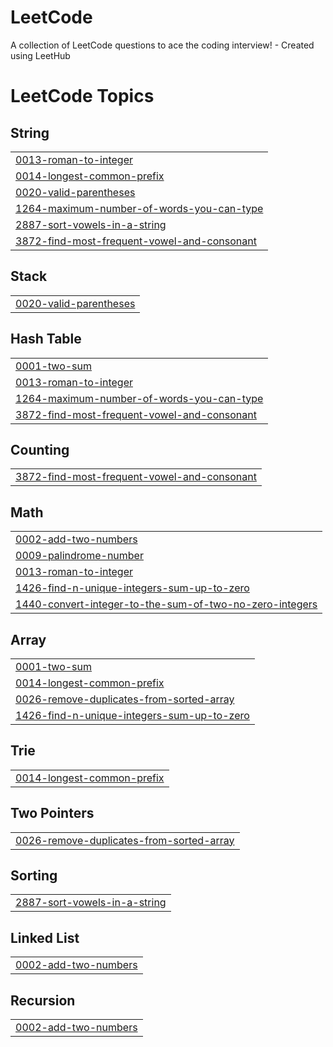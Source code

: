 # LeetCode
A collection of LeetCode questions to ace the coding interview! - Created using LeetHub

<!---LeetCode Topics Start-->
# LeetCode Topics
## String
|  |
| ------- |
| [0013-roman-to-integer](https://github.com/Pushkar-Kulkarni-00/LeetCode/tree/master/0013-roman-to-integer) |
| [0014-longest-common-prefix](https://github.com/Pushkar-Kulkarni-00/LeetCode/tree/master/0014-longest-common-prefix) |
| [0020-valid-parentheses](https://github.com/Pushkar-Kulkarni-00/LeetCode/tree/master/0020-valid-parentheses) |
| [1264-maximum-number-of-words-you-can-type](https://github.com/Pushkar-Kulkarni-00/LeetCode/tree/master/1264-maximum-number-of-words-you-can-type) |
| [2887-sort-vowels-in-a-string](https://github.com/Pushkar-Kulkarni-00/LeetCode/tree/master/2887-sort-vowels-in-a-string) |
| [3872-find-most-frequent-vowel-and-consonant](https://github.com/Pushkar-Kulkarni-00/LeetCode/tree/master/3872-find-most-frequent-vowel-and-consonant) |
## Stack
|  |
| ------- |
| [0020-valid-parentheses](https://github.com/Pushkar-Kulkarni-00/LeetCode/tree/master/0020-valid-parentheses) |
## Hash Table
|  |
| ------- |
| [0001-two-sum](https://github.com/Pushkar-Kulkarni-00/LeetCode/tree/master/0001-two-sum) |
| [0013-roman-to-integer](https://github.com/Pushkar-Kulkarni-00/LeetCode/tree/master/0013-roman-to-integer) |
| [1264-maximum-number-of-words-you-can-type](https://github.com/Pushkar-Kulkarni-00/LeetCode/tree/master/1264-maximum-number-of-words-you-can-type) |
| [3872-find-most-frequent-vowel-and-consonant](https://github.com/Pushkar-Kulkarni-00/LeetCode/tree/master/3872-find-most-frequent-vowel-and-consonant) |
## Counting
|  |
| ------- |
| [3872-find-most-frequent-vowel-and-consonant](https://github.com/Pushkar-Kulkarni-00/LeetCode/tree/master/3872-find-most-frequent-vowel-and-consonant) |
## Math
|  |
| ------- |
| [0002-add-two-numbers](https://github.com/Pushkar-Kulkarni-00/LeetCode/tree/master/0002-add-two-numbers) |
| [0009-palindrome-number](https://github.com/Pushkar-Kulkarni-00/LeetCode/tree/master/0009-palindrome-number) |
| [0013-roman-to-integer](https://github.com/Pushkar-Kulkarni-00/LeetCode/tree/master/0013-roman-to-integer) |
| [1426-find-n-unique-integers-sum-up-to-zero](https://github.com/Pushkar-Kulkarni-00/LeetCode/tree/master/1426-find-n-unique-integers-sum-up-to-zero) |
| [1440-convert-integer-to-the-sum-of-two-no-zero-integers](https://github.com/Pushkar-Kulkarni-00/LeetCode/tree/master/1440-convert-integer-to-the-sum-of-two-no-zero-integers) |
## Array
|  |
| ------- |
| [0001-two-sum](https://github.com/Pushkar-Kulkarni-00/LeetCode/tree/master/0001-two-sum) |
| [0014-longest-common-prefix](https://github.com/Pushkar-Kulkarni-00/LeetCode/tree/master/0014-longest-common-prefix) |
| [0026-remove-duplicates-from-sorted-array](https://github.com/Pushkar-Kulkarni-00/LeetCode/tree/master/0026-remove-duplicates-from-sorted-array) |
| [1426-find-n-unique-integers-sum-up-to-zero](https://github.com/Pushkar-Kulkarni-00/LeetCode/tree/master/1426-find-n-unique-integers-sum-up-to-zero) |
## Trie
|  |
| ------- |
| [0014-longest-common-prefix](https://github.com/Pushkar-Kulkarni-00/LeetCode/tree/master/0014-longest-common-prefix) |
## Two Pointers
|  |
| ------- |
| [0026-remove-duplicates-from-sorted-array](https://github.com/Pushkar-Kulkarni-00/LeetCode/tree/master/0026-remove-duplicates-from-sorted-array) |
## Sorting
|  |
| ------- |
| [2887-sort-vowels-in-a-string](https://github.com/Pushkar-Kulkarni-00/LeetCode/tree/master/2887-sort-vowels-in-a-string) |
## Linked List
|  |
| ------- |
| [0002-add-two-numbers](https://github.com/Pushkar-Kulkarni-00/LeetCode/tree/master/0002-add-two-numbers) |
## Recursion
|  |
| ------- |
| [0002-add-two-numbers](https://github.com/Pushkar-Kulkarni-00/LeetCode/tree/master/0002-add-two-numbers) |
<!---LeetCode Topics End-->
